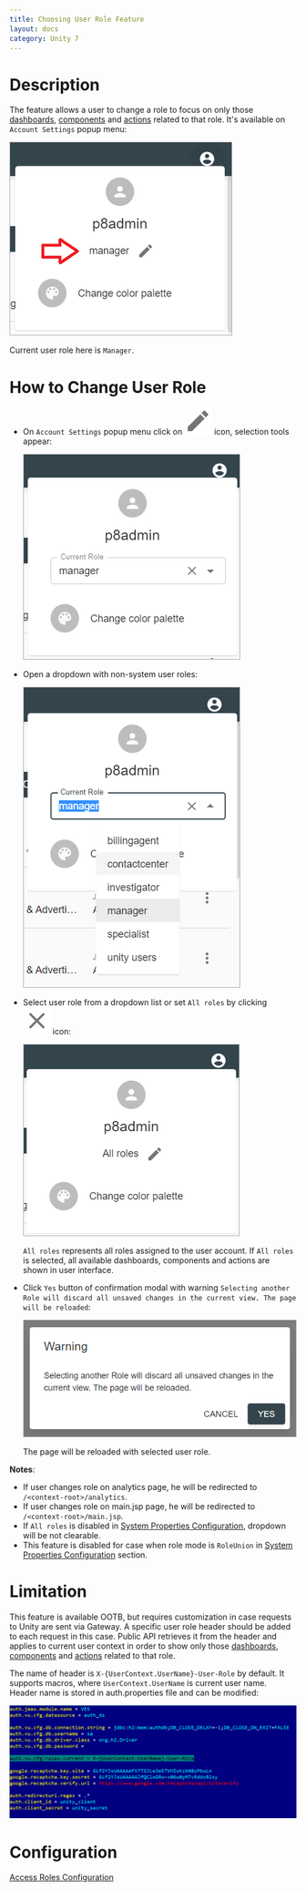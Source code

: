 ```yaml
---
title: Choosing User Role Feature
layout: docs
category: Unity 7
---
```

# Description

The feature allows a user to change a role to focus on only those [dashboards](../../configuration/dashboards.md), 
[components](../../configuration/dashboards/component-tag.md) and [actions](../../configuration/actions.md) 
related to that role. 
It's available on `Account Settings` popup menu:

![User Role](images/current-user-role.png)

Current user role here is `Manager`.

# How to Change User Role

- On `Account Settings` popup menu click on ![change](images/icons/edit.svg) icon, selection tools appear:  
    
    ![User Role Dropdown](images/current-user-role-dropdown.png) 

- Open a dropdown with non-system user roles:
    
    ![Changing User Role](images/changing-user-role.png) 
    
- Select user role from a dropdown list or set `All roles` by clicking ![remove](images/icons/remove.svg) icon:
    
    ![All User Role](images/all-user-role.png)  
    
    `All roles` represents all roles assigned to the user account. If `All roles` is selected, all available dashboards, components and actions are shown in user interface.
    
- Click `Yes` button of confirmation modal with warning `Selecting another Role will discard all unsaved changes in the current view. The page will be reloaded`:
    
    ![Changing User Role Confirmation](images/changing-user-confirmation.png)
    
    The page will be reloaded with selected user role.

**Notes**: 
- If user changes role on analytics page, he will be redirected to `/<context-root>/analytics`.
- If user changes role on main.jsp page, he will be redirected to `/<context-root>/main.jsp`.
- If `All roles` is disabled in [System Properties Configuration](../../configuration/tags-list/system-properties-tag.md), dropdown will be not clearable.
- This feature is disabled for case when role mode is `RoleUnion` in 
[System Properties Configuration](../../configuration/tags-list/system-properties-tag.md) section.

# Limitation

This feature is available OOTB, but requires customization in case requests to Unity are sent via Gateway. 
A specific user role header should be added to each request in this case. Public API retrieves it from the 
header and applies to current user context in order to show only those [dashboards](../../configuration/dashboards.md), 
[components](../../configuration/dashboards/component-tag.md) and [actions](../../configuration/actions.md) 
related to that role.

The name of header is `X-{UserContext.UserName}-User-Role` by default. It supports macros, where `UserContext.UserName` 
is current user name. Header name is stored in auth.properties file and can be modified:

![User role header](./images/current-role-header-name.png)

# Configuration

[Access Roles Configuration](../../configuration/tags-list/access-roles-tag.md)
